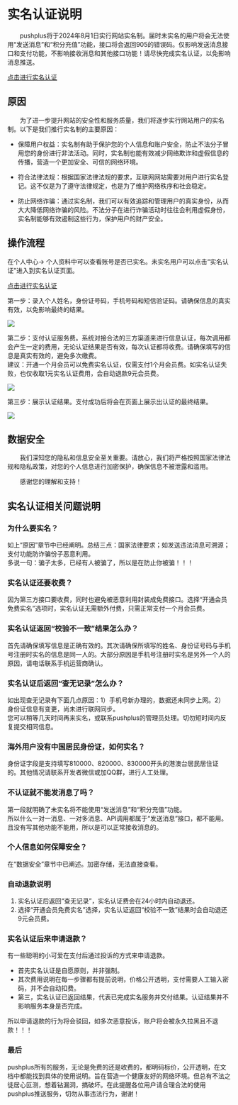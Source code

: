 # 实名认证说明
&emsp;&emsp;pushplus将于2024年8月1日实行网站实名制。届时未实名的用户将会无法使用“发送消息”和“积分充值”功能，接口将会返回905的错误码。仅影响发送消息接口和支付功能，不影响接收消息和其他接口功能！请尽快完成实名认证，以免影响消息推送。

[点击进行实名认证](https://www.pushplus.plus/center/real-auth?source=push)

## 原因
 &emsp;&emsp;为了进一步提升网站的安全性和服务质量，我们将逐步实行网站用户的实名制。以下是我们推行实名制的主要原因：

- 保障用户权益：实名制有助于保护您的个人信息和账户安全，防止不法分子冒用您的身份进行非法活动。同时，实名制也能有效减少网络欺诈和虚假信息的传播，营造一个更加安全、可信的网络环境。

- 符合法律法规：根据国家法律法规的要求，互联网网站需要对用户进行实名登记。这不仅是为了遵守法律规定，也是为了维护网络秩序和社会稳定。

- 防止网络诈骗：通过实名制，我们可以有效追踪和管理用户的真实身份，从而大大降低网络诈骗的风险。不法分子在进行诈骗活动时往往会利用虚假身份，实名制能够有效遏制这些行为，保护用户的财产安全。

## 操作流程
在个人中心-> 个人资料中可以查看账号是否已实名。未实名用户可以点击“实名认证”进入到实名认证页面。

[点击进行实名认证](https://www.pushplus.plus/center/real-auth?source=push)

第一步：录入个人姓名，身份证号码，手机号码和短信验证码。请确保信息的真实有效，以免影响最终的结果。

![](./images/v1.png)

第二步：支付认证服务费。系统对接合法的三方渠道来进行信息认证，每次调用都会产生一定的费用，无论认证结果是否有效，每次认证都将收费。请确保填写的信息是真实有效的，避免多次缴费。\
建议：开通一个月会员可以免费实名认证，仅需支付1个月会员费。如实名认证失败，也仅收取1元实名认证费用，会自动退款9元会员费。

![](./images/vv2.png)


第三步：展示认证结果。支付成功后将会在页面上展示出认证的最终结果。

![](./images/v3.png)

## 数据安全
&emsp;&emsp;我们深知您的隐私和信息安全至关重要。请放心，我们将严格按照国家法律法规和隐私政策，对您的个人信息进行加密保护，确保信息不被泄露和滥用。

&emsp;&emsp;感谢您的理解和支持！


## 实名认证相关问题说明
### 为什么要实名？
如上“原因”章节中已经阐明。总结三点：国家法律要求；如发送违法消息可溯源；支付功能防诈骗份子恶意利用。\
多说一句：骗子太多，已经有人被骗了，所以是在防止你被骗！！！

### 实名认证还要收费？
因为第三方接口要收费，同时也避免被恶意利用封装成免费接口。选择“开通会员免费实名”选项时，实名认证无需额外付费，只需正常支付一个月会员费。

### 实名认证返回“校验不一致”结果怎么办？
首先请确保填写信息是正确有效的。其次请确保所填写的姓名、身份证号码与手机号注册时实名的信息是同一人的。大部分原因是手机号注册时实名是另外一个人的原因，请电话联系手机运营商确认。

### 实名认证后返回“查无记录”怎么办？
如出现查无记录有下面几点原因：1）手机号新办理的，数据还未同步上网。2）身份证信息有变更，尚未进行联网同步。\
您可以稍等几天时间再来实名，或联系pushplus的管理员处理。切勿短时间内反复提交相同信息。

### 海外用户没有中国居民身份证，如何实名？
身份证字段是支持填写810000、820000、830000开头的港澳台居民居住证的。其他情况请联系开发者微信或加QQ群，进行人工处理。

### 不认证就不能发消息了吗？
第一段就明确了未实名将不能使用“发送消息”和“积分充值”功能。\
所以什么一对一消息、一对多消息、API调用都属于“发送消息”接口，都不能用。且没有写其他功能不能用，所以是可以正常接收消息的。

### 个人信息如何保障安全？
在“数据安全”章节中已阐述。加密存储，无法直接查看。

### 自动退款说明
1. 实名认证后返回“查无记录”，实名认证费会在24小时内自动退还。
2. 选择“开通会员免费实名”选择，实名认证返回“校验不一致”结果时会自动退还9元会员费。

### 实名认证后来申请退款？
有一些聪明的小可爱在支付后通过投诉的方式来申请退款。
- 首先实名认证是自愿原则，并非强制。
- 其次费用说明在每一步骤都有提前说明，价格公开透明，支付需要人工输入密码，并不会自动扣费。
- 第三，实名认证已返回结果，代表已完成实名服务并交付结果。认证结果并不影响服务本身是否完成。

所以申请退款的行为将会驳回，如多次恶意投诉，账户将会被永久拉黑且不退款！！！

### 最后
pushplus所有的服务，无论是免费的还是收费的，都明码标价，公开透明，在文档中都能找到具体的使用说明。旨在营造一个健康友好的网络环境。但总有不法之徒居心叵测，想着钻漏洞，搞破坏。在此提醒各位用户请合理合法的使用pushplus推送服务，切勿从事违法行为，谢谢！
